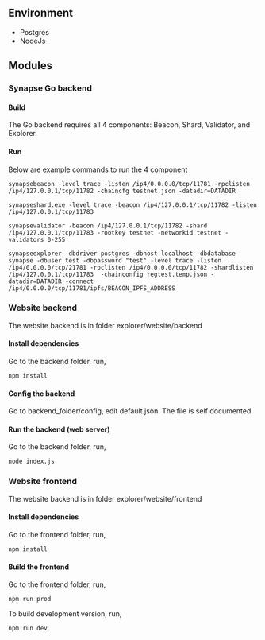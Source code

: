 ## Environment

* Postgres
* NodeJs

## Modules

### Synapse Go backend

#### Build

The Go backend requires all 4 components: Beacon, Shard, Validator, and Explorer.

#### Run

Below are example commands to run the 4 component

```
synapsebeacon -level trace -listen /ip4/0.0.0.0/tcp/11781 -rpclisten /ip4/127.0.0.1/tcp/11782 -chaincfg testnet.json -datadir=DATADIR

synapseshard.exe -level trace -beacon /ip4/127.0.0.1/tcp/11782 -listen /ip4/127.0.0.1/tcp/11783

synapsevalidator -beacon /ip4/127.0.0.1/tcp/11782 -shard /ip4/127.0.0.1/tcp/11783 -rootkey testnet -networkid testnet -validators 0-255

synapseexplorer -dbdriver postgres -dbhost localhost -dbdatabase synapse -dbuser test -dbpassword "test" -level trace -listen /ip4/0.0.0.0/tcp/21781 -rpclisten /ip4/0.0.0.0/tcp/11782 -shardlisten /ip4/127.0.0.1/tcp/11783  -chainconfig regtest.temp.json -datadir=DATADIR -connect /ip4/0.0.0.0/tcp/11781/ipfs/BEACON_IPFS_ADDRESS
```

### Website backend

The website backend is in folder explorer/website/backend

#### Install dependencies

Go to the backend folder, run,

`npm install`

#### Config the backend

Go to backend_folder/config, edit default.json. The file is self documented.

#### Run the backend (web server)

Go to the backend folder, run,

`node index.js`

### Website frontend

The website backend is in folder explorer/website/frontend

#### Install dependencies

Go to the frontend folder, run,

`npm install`

#### Build the frontend

Go to the frontend folder, run,

`npm run prod`

To build development version, run,

`npm run dev`

